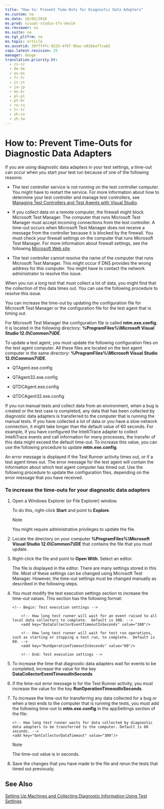 ```yaml
---
title: "How to: Prevent Time-Outs for Diagnostic Data Adapters"
ms.custom: na
ms.date: 10/03/2016
ms.prod: visual-studio-tfs-dev14
ms.reviewer: na
ms.suite: na
ms.tgt_pltfrm: na
ms.topic: article
ms.assetid: 39fff4fc-9233-4f67-96ac-e81bbaf7ca82
caps.latest.revision: 25
manager: douge
translation.priority.ht: 
  - cs-cz
  - de-de
  - es-es
  - fr-fr
  - it-it
  - ja-jp
  - ko-kr
  - pl-pl
  - pt-br
  - ru-ru
  - tr-tr
  - zh-cn
  - zh-tw
---
```

# How to: Prevent Time-Outs for Diagnostic Data Adapters
If you are using diagnostic data adapters in your test settings, a time-out can occur when you start your test run because of one of the following reasons:  
  
-   The test controller service is not running on the test controller computer. You might have to restart the service. For more information about how to determine your test controller and manage test controllers, see [Managing Test Controllers and Test Agents with Visual Studio](../dv_TeamTestALM/Managing-Test-Controllers-and-Test-Agents-with-Visual-Studio.md).  
  
-   If you collect data on a remote computer, the firewall might block Microsoft Test Manager. The computer that runs Microsoft Test Manager must accept incoming connections from the test controller. A time-out occurs when Microsoft Test Manager does not receive a message from the controller because it is blocked by the firewall. You must check your firewall settings on the computer that runs Microsoft Test Manager. For more information about firewall settings, see the following [Microsoft Web site](http://go.microsoft.com/fwlink/?LinkId=184980).  
  
-   The test controller cannot resolve the name of the computer that runs Microsoft Test Manager. This might occur if DNS provides the wrong address for this computer. You might have to contact the network administrator to resolve this issue.  
  
 When you run a long test that must collect a lot of data, you might find that the collection of this data times out. You can use the following procedure to resolve this issue.  
  
 You can increase the time-out by updating the configuration file for Microsoft Test Manager or the configuration file for the test agent that is timing out.  
  
 For Microsoft Test Manager the configuration file is called **mtm.exe.config**. It is located in the following directory: **%ProgramFiles%\Microsoft Visual Studio 12.0\Common7\IDE**.  
  
 To update a test agent, you must update the following configuration files on the test agent computer. All these files are located on the test agent computer in the same directory: **%ProgramFiles%\Microsoft Visual Studio 12.0\Common7\IDE**.  
  
-   QTAgent.exe.config  
  
-   QTAgent32.exe.config  
  
-   QTDCAgent.exe.config  
  
-   QTDCAgent32.exe.config  
  
 If you run manual tests and collect data from an environment, when a bug is created or the test case is completed, any data that has been collected by diagnostic data adapters is transferred to the computer that is running the manual tests. If you have collected a lot of data or you have a slow network connection, it might take longer than the default value of 60 seconds. For example, if you have configured the IntelliTrace adapter to collect IntelliTrace events and call information for many processes, the transfer of this data might exceed the default time-out. To increase this value, you can use the following procedure to update **mtm.exe.config**.  
  
 An error message is displayed if the Test Runner activity times out, or if a test agent times out. The error message for the test agent will contain the information about which test agent computer has timed out. Use the following procedure to update the configuration files, depending on the error message that you have received.  
  
### To increase the time-outs for your diagnostic data adapters  
  
1.  Open a Windows Explorer (or File Explorer) window.  
  
     To do this, right-click **Start** and point to **Explore**.  
  
    > [!NOTE]
    >  You might require administrative privileges to update the file.  
  
2.  Locate the directory on your computer **%ProgramFiles%\Microsoft Visual Studio 12.0\Common7\IDE** that contains the file that you must update.  
  
3.  Right-click the file and point to **Open With**. Select an editor.  
  
     The file is displayed in the editor. There are many settings stored in this file. Most of these settings can be changed using Microsoft Test Manager. However, the time-out settings must be changed manually as described in the following steps.  
  
4.  You must modify the test execution settings section to increase the time-out values. This section has the following format:  
  
    ```  
    <!-- Begin: Test execution settings -->  
  
        <!-- How long test runner will wait for an event raised to all local data collectors to complete.  Default is 300. -->  
        <add key="DataCollectorEventTimeoutInSeconds" value="300"/>  
  
        <!-- How long test runner will wait for test run operations, such as starting or stopping a test run, to complete.  Default is 60. -->  
        <add key="RunOperationTimeoutInSeconds" value="60"/>  
  
        <!-- End: Test execution settings -->  
    ```  
  
5.  To increase the time that diagnostic data adapters wait for events to be completed, increase the value for the key **DataCollectorEventTimeoutInSeconds**  
  
6.  If the time-out error message is for the Test Runner activity, you must increase the value for the key **RunOperationTimeoutInSeconds**.  
  
7.  To increase the time-out for transferring any data collected for a bug or when a test ends to the computer that is running the tests, you must add the following time-out to **mtm.exe.config** in the appSettings section of the file:  
  
    ```  
    <!-- How long test runner waits for data collected by diagnostic data adapters to be transferred to the computer. Default is 60 seconds. -->  
    <add key="GetCollectorDataTimeout" value="300"/>  
    ```  
  
    > [!NOTE]
    >  The time-out value is in seconds.  
  
8.  Save the changes that you have made to the file and rerun the tests that timed out previously.  
  
## See Also  
 [Setting Up Machines and Collecting Diagnostic Information Using Test Settings](../dv_TeamTestALM/Setting-Up-Machines-and-Collecting-Diagnostic-Information-Using-Test-Settings.md)
